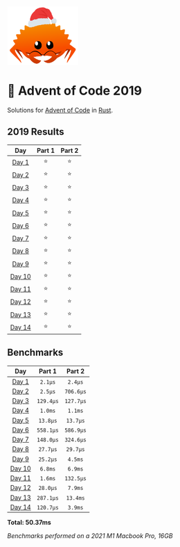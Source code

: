 <img src="./.assets/christmas_ferris.png" width="164">

# 🎄 Advent of Code 2019

Solutions for [Advent of Code](https://adventofcode.com/) in [Rust](https://www.rust-lang.org/).

<!--- advent_readme_stars table --->
## 2019 Results

| Day | Part 1 | Part 2 |
| :---: | :---: | :---: |
| [Day 1](https://adventofcode.com/2019/day/1) | ⭐ | ⭐ |
| [Day 2](https://adventofcode.com/2019/day/2) | ⭐ | ⭐ |
| [Day 3](https://adventofcode.com/2019/day/3) | ⭐ | ⭐ |
| [Day 4](https://adventofcode.com/2019/day/4) | ⭐ | ⭐ |
| [Day 5](https://adventofcode.com/2019/day/5) | ⭐ | ⭐ |
| [Day 6](https://adventofcode.com/2019/day/6) | ⭐ | ⭐ |
| [Day 7](https://adventofcode.com/2019/day/7) | ⭐ | ⭐ |
| [Day 8](https://adventofcode.com/2019/day/8) | ⭐ | ⭐ |
| [Day 9](https://adventofcode.com/2019/day/9) | ⭐ | ⭐ |
| [Day 10](https://adventofcode.com/2019/day/10) | ⭐ | ⭐ |
| [Day 11](https://adventofcode.com/2019/day/11) | ⭐ | ⭐ |
| [Day 12](https://adventofcode.com/2019/day/12) | ⭐ | ⭐ |
| [Day 13](https://adventofcode.com/2019/day/13) | ⭐ | ⭐ |
| [Day 14](https://adventofcode.com/2019/day/14) | ⭐ | ⭐ |
<!--- advent_readme_stars table --->

<!--- benchmarking table --->
## Benchmarks

| Day | Part 1 | Part 2 |
| :---: | :---: | :---:  |
| [Day 1](./src/bin/01.rs) | `2.1µs` | `2.4µs` |
| [Day 2](./src/bin/02.rs) | `2.5µs` | `706.6µs` |
| [Day 3](./src/bin/03.rs) | `129.4µs` | `127.7µs` |
| [Day 4](./src/bin/04.rs) | `1.0ms` | `1.1ms` |
| [Day 5](./src/bin/05.rs) | `13.8µs` | `13.7µs` |
| [Day 6](./src/bin/06.rs) | `558.1µs` | `586.9µs` |
| [Day 7](./src/bin/07.rs) | `148.0µs` | `324.6µs` |
| [Day 8](./src/bin/08.rs) | `27.7µs` | `29.7µs` |
| [Day 9](./src/bin/09.rs) | `25.2µs` | `4.5ms` |
| [Day 10](./src/bin/10.rs) | `6.8ms` | `6.9ms` |
| [Day 11](./src/bin/11.rs) | `1.6ms` | `132.5µs` |
| [Day 12](./src/bin/12.rs) | `28.0µs` | `7.9ms` |
| [Day 13](./src/bin/13.rs) | `287.1µs` | `13.4ms` |
| [Day 14](./src/bin/14.rs) | `120.7µs` | `3.9ms` |

**Total: 50.37ms**
<!--- benchmarking table --->

*Benchmarks performed on a 2021 M1 Macbook Pro, 16GB*
